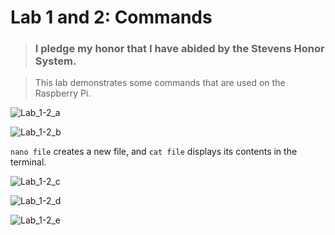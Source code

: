 # Lab 1 and 2: Commands

> ### I pledge my honor that I have abided by the Stevens Honor System.

> This lab demonstrates some commands that are used on the Raspberry Pi.


![Lab_1-2_a](https://user-images.githubusercontent.com/78375489/156096292-d220ad27-fcb4-41f3-ae20-57792bc21baf.jpg)

![Lab_1-2_b](https://user-images.githubusercontent.com/78375489/156096319-09785ae1-ad2b-4d26-8944-dc68f5ea7067.jpg)

`nano file` creates a new file, and `cat file` displays its contents in the terminal.

![Lab_1-2_c](https://user-images.githubusercontent.com/78375489/156096324-69f2c690-ab41-4496-9c21-623751eeb1f5.jpg)

![Lab_1-2_d](https://user-images.githubusercontent.com/78375489/156096326-753622bc-ea02-4347-8cf5-488bb4b637b6.jpg)

![Lab_1-2_e](https://user-images.githubusercontent.com/78375489/156096330-c5be31b7-e0d2-4886-8629-7969a3eac5c5.jpg)
